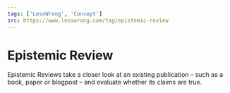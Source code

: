 ```yaml
---
tags: ['LessWrong', 'Concept']
src: https://www.lesswrong.com/tag/epistemic-review
---
```


# Epistemic Review
Epistemic Reviews take a closer look at an existing publication – such as a book, paper or blogpost – and evaluate whether its claims are true.

